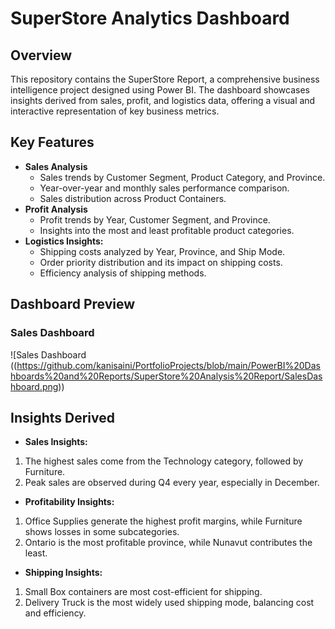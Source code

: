 # SuperStore Analytics Dashboard
## Overview
This repository contains the SuperStore Report, a comprehensive business intelligence project designed using Power BI. The dashboard showcases insights derived from sales, profit, and logistics data, offering a visual and interactive representation of key business metrics.
## Key Features
- **Sales Analysis**
  - Sales trends by Customer Segment, Product Category, and Province.
  - Year-over-year and monthly sales performance comparison.
  - Sales distribution across Product Containers.
- **Profit Analysis**
  - Profit trends by Year, Customer Segment, and Province.
  - Insights into the most and least profitable product categories.
- **Logistics Insights:**
  - Shipping costs analyzed by Year, Province, and Ship Mode.
  - Order priority distribution and its impact on shipping costs.
  - Efficiency analysis of shipping methods.
## Dashboard Preview
### Sales Dashboard
![Sales Dashboard ((https://github.com/kanisaini/PortfolioProjects/blob/main/PowerBI%20Dashboards%20and%20Reports/SuperStore%20Analysis%20Report/SalesDashboard.png))
## Insights Derived
- **Sales Insights:**
1. The highest sales come from the Technology category, followed by Furniture.
2. Peak sales are observed during Q4 every year, especially in December.
- **Profitability Insights:**
1. Office Supplies generate the highest profit margins, while Furniture shows losses in some subcategories.
2. Ontario is the most profitable province, while Nunavut contributes the least.
- **Shipping Insights:**
1. Small Box containers are most cost-efficient for shipping.
2. Delivery Truck is the most widely used shipping mode, balancing cost and efficiency.
